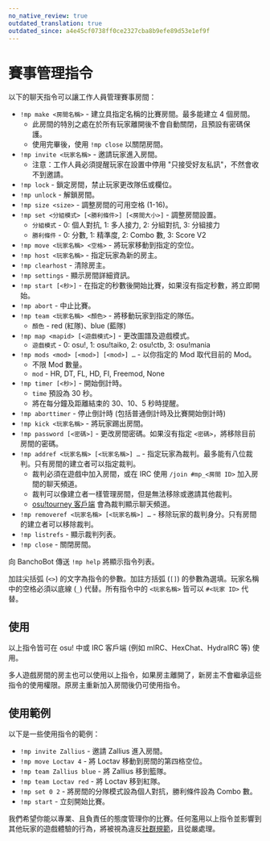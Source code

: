 ```yaml
---
no_native_review: true
outdated_translation: true
outdated_since: a4e45cf0738ff0ce2327cba8b9efe89d53e1ef9f
---
```


# 賽事管理指令

以下的聊天指令可以讓工作人員管理賽事房間：

- `!mp make <房間名稱>` - 建立具指定名稱的比賽房間。最多能建立 4 個房間。
  - 此房間的特別之處在於所有玩家離開後不會自動關閉，且預設有密碼保護。
  - 使用完畢後，使用 `!mp close` 以關閉房間。
- `!mp invite <玩家名稱>` - 邀請玩家進入房間。
  - 注意：工作人員必須提醒玩家在設置中停用 "只接受好友私訊"，不然會收不到邀請。
- `!mp lock` - 鎖定房間，禁止玩家更改隊伍或欄位。
- `!mp unlock` - 解鎖房間。
- `!mp size <size>` - 調整房間的可用空格 (1-16)。
- `!mp set <分組模式> [<勝利條件>] [<房間大小>]` - 調整房間設置。
  - `分組模式` - 0: 個人對抗, 1: 多人接力, 2: 分組對抗, 3: 分組接力
  - `勝利條件` - 0: 分數, 1: 精準度, 2: Combo 數, 3: Score V2
- `!mp move <玩家名稱> <空格>` - 將玩家移動到指定的空位。
- `!mp host <玩家名稱>` - 指定玩家為新的房主。
- `!mp clearhost` - 清除房主。
- `!mp settings` - 顯示房間詳細資訊。
- `!mp start [<秒>]` - 在指定的秒數後開始比賽，如果沒有指定秒數，將立即開始。
- `!mp abort` - 中止比賽。
- `!mp team <玩家名稱> <顏色>` - 將移動玩家到指定的隊伍。
  - `顏色` - red (紅隊)、blue (藍隊)
- `!mp map <mapid> [<遊戲模式>]` - 更改圖譜及遊戲模式。
  - `遊戲模式` - 0: osu!, 1: osu!taiko, 2: osu!ctb, 3: osu!mania
- `!mp mods <mod> [<mod>] [<mod>] …` - 以你指定的 Mod 取代目前的 Mod。
  - 不限 Mod 數量。
  - `mod` - HR, DT, FL, HD, FI, Freemod, None
- `!mp timer [<秒>]` - 開始倒計時。
  - `time` 預設為 30 秒。
  - 將在每分鐘及距離結束的 30、10、5 秒時提醒。
- `!mp aborttimer` - 停止倒計時 (包括普通倒計時及比賽開始倒計時)
- `!mp kick <玩家名稱>` - 將玩家踢出房間。
- `!mp password [<密碼>]` - 更改房間密碼。如果沒有指定 `<密碼>`，將移除目前房間的密碼。
- `!mp addref <玩家名稱> [<玩家名稱>] …` - 指定玩家為裁判。最多能有八位裁判。只有房間的建立者可以指定裁判。
  - 裁判必須在遊戲中加入房間，或在 IRC 使用 `/join #mp_<房間 ID>` 加入房間的聊天頻道。
  - 裁判可以像建立者一樣管理房間，但是無法移除或邀請其他裁判。
  - [osu!tourney 客戶端](/wiki/osu!tourney) 會為裁判顯示聊天頻道。
- `!mp removeref <玩家名稱> [<玩家名稱>] …` - 移除玩家的裁判身分。只有房間的建立者可以移除裁判。
- `!mp listrefs` - 顯示裁判列表。
- `!mp close` - 關閉房間。

向 BanchoBot 傳送 `!mp help` 將顯示指令列表。

加註尖括弧 (`<>`) 的文字為指令的參數。加註方括弧 (`[]`) 的參數為選填。玩家名稱中的空格必須以底線 (`_`) 代替。所有指令中的 `<玩家名稱>` 皆可以 `#<玩家 ID>` 代替。

## 使用

以上指令皆可在 osu! 中或 IRC 客戶端 (例如 mIRC、HexChat、HydraIRC 等) 使用。

多人遊戲房間的房主也可以使用以上指令，如果房主離開了，新房主不會繼承這些指令的使用權限。原房主重新加入房間後仍可使用指令。

## 使用範例

以下是一些使用指令的範例：

- `!mp invite Zallius` - 邀請 Zallius 進入房間。
- `!mp move Loctav 4` -  將 Loctav 移動到房間的第四格空位。
- `!mp team Zallius blue` - 將 Zallius 移到籃隊。
- `!mp team Loctav red` - 將 Loctav 移到紅隊。
- `!mp set 0 2` - 將房間的分隊模式設為個人對抗，勝利條件設為 Combo 數。
- `!mp start` - 立刻開始比賽。

我們希望你能以專業、且負責任的態度管理你的比賽。任何濫用以上指令並影響到其他玩家的遊戲體驗的行為，將被視為違反[社群規範](/wiki/Rules)，且從嚴處理。

